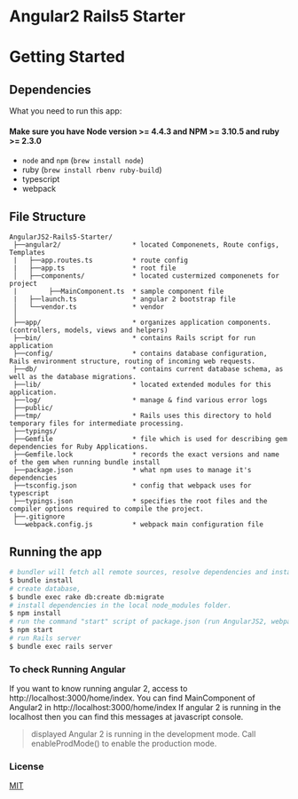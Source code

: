 # Angular2 Rails5 Starter

# Getting Started
## Dependencies
What you need to run this app:
#### Make sure you have Node version >= 4.4.3  and NPM >= 3.10.5 and ruby >= 2.3.0
* `node` and `npm` (`brew install node`)
* ruby (`brew install rbenv ruby-build`)
* typescript
* webpack

## File Structure
```
AngularJS2-Rails5-Starter/
 ├──angular2/                  * located Componenets, Route configs, Templates
 |   ├──app.routes.ts          * route config
 |   ├──app.ts                 * root file
 │   ├──components/            * located custermized componenets for project
 |        ├──MainComponent.ts  * sample component file
 |   ├──launch.ts              * angular 2 bootstrap file
 │   └──vendor.ts              * vendor
 │
 ├──app/                       * organizes application components. (controllers, models, views and helpers)
 ├──bin/                       * contains Rails script for run application
 ├──config/                    * contains database configuration, Rails environment structure, routing of incoming web requests.
 ├──db/                        * contains current database schema, as well as the database migrations.
 ├──lib/                       * located extended modules for this application.
 ├──log/                       * manage & find various error logs
 ├──public/
 ├──tmp/                       * Rails uses this directory to hold temporary files for intermediate processing.
 ├──typings/
 ├──Gemfile                    * file which is used for describing gem dependencies for Ruby Applications.
 ├──Gemfile.lock               * records the exact versions and name of the gem when running bundle install
 ├──package.json               * what npm uses to manage it's dependencies
 ├──tsconfig.json              * config that webpack uses for typescript
 ├──typings.json               * specifies the root files and the compiler options required to compile the project.
 ├──.gitignore
 └──webpack.config.js          * webpack main configuration file

```

## Running the app
```bash
# bundler will fetch all remote sources, resolve dependencies and install all need gems in Gemfile
$ bundle install
# create database, 
$ bundle exec rake db:create db:migrate
# install dependencies in the local node_modules folder.
$ npm install
# run the command "start" script of package.json (run AngularJS2, webpack etc)
$ npm start
# run Rails server
$ bundle exec rails server 
```

### To check Running Angular
If you want to know running angular 2, access to http://localhost:3000/home/index.
You can find MainComponent of Angular2 in http://localhost:3000/home/index
If angular 2 is running in the localhost then you can find this messages at javascript console.
> displayed Angular 2 is running in the development mode. Call enableProdMode() to enable the production mode.

### License
[MIT](https://en.wikipedia.org/wiki/MIT_License)
